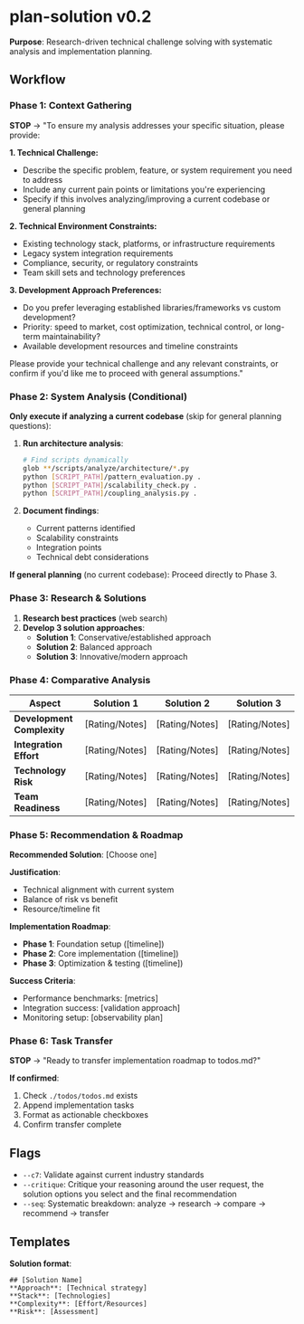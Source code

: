 # plan-solution v0.2

**Purpose**: Research-driven technical challenge solving with systematic analysis and implementation planning.

## Workflow

### Phase 1: Context Gathering

**STOP** → "To ensure my analysis addresses your specific situation, please provide:

**1. Technical Challenge:**

- Describe the specific problem, feature, or system requirement you need to address
- Include any current pain points or limitations you're experiencing
- Specify if this involves analyzing/improving a current codebase or general planning

**2. Technical Environment Constraints:**

- Existing technology stack, platforms, or infrastructure requirements
- Legacy system integration requirements
- Compliance, security, or regulatory constraints
- Team skill sets and technology preferences

**3. Development Approach Preferences:**

- Do you prefer leveraging established libraries/frameworks vs custom development?
- Priority: speed to market, cost optimization, technical control, or long-term maintainability?
- Available development resources and timeline constraints

Please provide your technical challenge and any relevant constraints, or confirm if you'd like me to proceed with general assumptions."

### Phase 2: System Analysis (Conditional)

**Only execute if analyzing a current codebase** (skip for general planning questions):

1. **Run architecture analysis**:

   ```bash
   # Find scripts dynamically
   glob **/scripts/analyze/architecture/*.py
   python [SCRIPT_PATH]/pattern_evaluation.py .
   python [SCRIPT_PATH]/scalability_check.py .
   python [SCRIPT_PATH]/coupling_analysis.py .
   ```

2. **Document findings**:
   - Current patterns identified
   - Scalability constraints
   - Integration points
   - Technical debt considerations

**If general planning** (no current codebase): Proceed directly to Phase 3.

### Phase 3: Research & Solutions

1. **Research best practices** (web search)
2. **Develop 3 solution approaches**:
   - **Solution 1**: Conservative/established approach
   - **Solution 2**: Balanced approach
   - **Solution 3**: Innovative/modern approach

### Phase 4: Comparative Analysis

| Aspect                     | Solution 1     | Solution 2     | Solution 3     |
| -------------------------- | -------------- | -------------- | -------------- |
| **Development Complexity** | [Rating/Notes] | [Rating/Notes] | [Rating/Notes] |
| **Integration Effort**     | [Rating/Notes] | [Rating/Notes] | [Rating/Notes] |
| **Technology Risk**        | [Rating/Notes] | [Rating/Notes] | [Rating/Notes] |
| **Team Readiness**         | [Rating/Notes] | [Rating/Notes] | [Rating/Notes] |

### Phase 5: Recommendation & Roadmap

**Recommended Solution**: [Choose one]

**Justification**:

- Technical alignment with current system
- Balance of risk vs benefit
- Resource/timeline fit

**Implementation Roadmap**:

- **Phase 1**: Foundation setup ([timeline])
- **Phase 2**: Core implementation ([timeline])
- **Phase 3**: Optimization & testing ([timeline])

**Success Criteria**:

- Performance benchmarks: [metrics]
- Integration success: [validation approach]
- Monitoring setup: [observability plan]

### Phase 6: Task Transfer

**STOP** → "Ready to transfer implementation roadmap to todos.md?"

**If confirmed**:

1. Check `./todos/todos.md` exists
2. Append implementation tasks
3. Format as actionable checkboxes
4. Confirm transfer complete

## Flags

- `--c7`: Validate against current industry standards
- `--critique`: Critique your reasoning around the user request, the solution options you select and the final recommendation
- `--seq`: Systematic breakdown: analyze → research → compare → recommend → transfer

## Templates

**Solution format**:

```
## [Solution Name]
**Approach**: [Technical strategy]
**Stack**: [Technologies]
**Complexity**: [Effort/Resources]
**Risk**: [Assessment]
```
